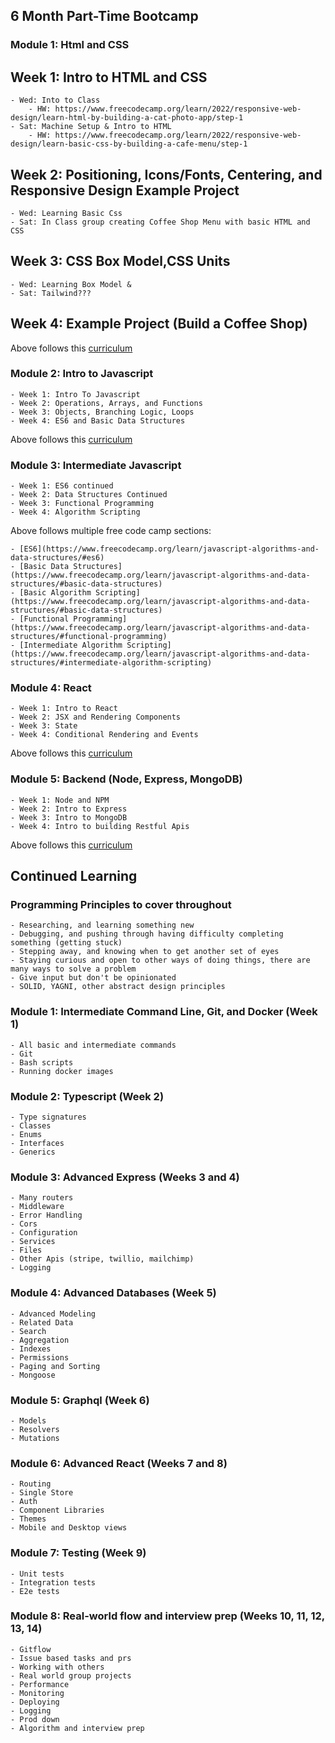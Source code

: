## 6 Month Part-Time Bootcamp

### Module 1: Html and CSS

## Week 1: Intro to HTML and CSS

    - Wed: Into to Class
        - HW: https://www.freecodecamp.org/learn/2022/responsive-web-design/learn-html-by-building-a-cat-photo-app/step-1
    - Sat: Machine Setup & Intro to HTML
        - HW: https://www.freecodecamp.org/learn/2022/responsive-web-design/learn-basic-css-by-building-a-cafe-menu/step-1

## Week 2: Positioning, Icons/Fonts, Centering, and Responsive Design Example Project

    - Wed: Learning Basic Css
    - Sat: In Class group creating Coffee Shop Menu with basic HTML and CSS

## Week 3: CSS Box Model,CSS Units

    - Wed: Learning Box Model &
    - Sat: Tailwind???

## Week 4: Example Project (Build a Coffee Shop)

Above follows this [curriculum](https://www.freecodecamp.org/learn/2022/responsive-web-design)

### Module 2: Intro to Javascript

    - Week 1: Intro To Javascript
    - Week 2: Operations, Arrays, and Functions
    - Week 3: Objects, Branching Logic, Loops
    - Week 4: ES6 and Basic Data Structures

Above follows this [curriculum](https://www.freecodecamp.org/learn/javascript-algorithms-and-data-structures/)

### Module 3: Intermediate Javascript

    - Week 1: ES6 continued
    - Week 2: Data Structures Continued
    - Week 3: Functional Programming
    - Week 4: Algorithm Scripting

Above follows multiple free code camp sections:

    - [ES6](https://www.freecodecamp.org/learn/javascript-algorithms-and-data-structures/#es6)
    - [Basic Data Structures](https://www.freecodecamp.org/learn/javascript-algorithms-and-data-structures/#basic-data-structures)
    - [Basic Algorithm Scripting](https://www.freecodecamp.org/learn/javascript-algorithms-and-data-structures/#basic-data-structures)
    - [Functional Programming](https://www.freecodecamp.org/learn/javascript-algorithms-and-data-structures/#functional-programming)
    - [Intermediate Algorithm Scripting](https://www.freecodecamp.org/learn/javascript-algorithms-and-data-structures/#intermediate-algorithm-scripting)

### Module 4: React

    - Week 1: Intro to React
    - Week 2: JSX and Rendering Components
    - Week 3: State
    - Week 4: Conditional Rendering and Events

Above follows this [curriculum](https://reactjs.org/tutorial/tutorial.html)

### Module 5: Backend (Node, Express, MongoDB)

    - Week 1: Node and NPM
    - Week 2: Intro to Express
    - Week 3: Intro to MongoDB
    - Week 4: Intro to building Restful Apis

Above follows this [curriculum](https://www.freecodecamp.org/learn/back-end-development-and-apis/)

## Continued Learning

### Programming Principles to cover throughout

    - Researching, and learning something new
    - Debugging, and pushing through having difficulty completing something (getting stuck)
    - Stepping away, and knowing when to get another set of eyes
    - Staying curious and open to other ways of doing things, there are many ways to solve a problem
    - Give input but don't be opinionated
    - SOLID, YAGNI, other abstract design principles

### Module 1: Intermediate Command Line, Git, and Docker (Week 1)

    - All basic and intermediate commands
    - Git
    - Bash scripts
    - Running docker images

### Module 2: Typescript (Week 2)

    - Type signatures
    - Classes
    - Enums
    - Interfaces
    - Generics

### Module 3: Advanced Express (Weeks 3 and 4)

    - Many routers
    - Middleware
    - Error Handling
    - Cors
    - Configuration
    - Services
    - Files
    - Other Apis (stripe, twillio, mailchimp)
    - Logging

### Module 4: Advanced Databases (Week 5)

    - Advanced Modeling
    - Related Data
    - Search
    - Aggregation
    - Indexes
    - Permissions
    - Paging and Sorting
    - Mongoose

### Module 5: Graphql (Week 6)

    - Models
    - Resolvers
    - Mutations

### Module 6: Advanced React (Weeks 7 and 8)

    - Routing
    - Single Store
    - Auth
    - Component Libraries
    - Themes
    - Mobile and Desktop views

### Module 7: Testing (Week 9)

    - Unit tests
    - Integration tests
    - E2e tests

### Module 8: Real-world flow and interview prep (Weeks 10, 11, 12, 13, 14)

    - Gitflow
    - Issue based tasks and prs
    - Working with others
    - Real world group projects
    - Performance
    - Monitoring
    - Deploying
    - Logging
    - Prod down
    - Algorithm and interview prep
